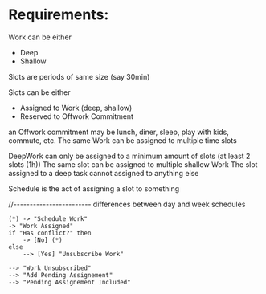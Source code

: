Requirements: 
=============

Work can be either
- Deep
- Shallow


Slots are periods of same size (say 30min)

Slots can be either
- Assigned to Work (deep, shallow)
- Reserved to Offwork Commitment

an Offwork commitment may be lunch, diner, sleep, play with kids, commute, etc.
The same Work can be assigned to multiple time slots


DeepWork can only be assigned to a minimum amount of slots (at least 2 slots (1h))
The same slot can be assigned to multiple shallow Work
The slot assigned to a deep task cannot assigned to anything else

Schedule is the act of assigning a slot to something

//------------------------
differences between day and week schedules


```plantuml
(*) -> "Schedule Work"
-> "Work Assigned"
if "Has conflict?" then 
    -> [No] (*)
else 
    --> [Yes] "Unsubscribe Work"

--> "Work Unsubscribed"
--> "Add Pending Assignement"
--> "Pending Assignement Included"
```

